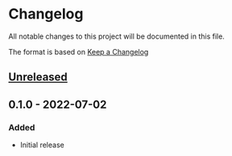# Changelog
All notable changes to this project will be documented in this file.

The format is based on [Keep a Changelog](http://keepachangelog.com/en/1.0.0/)

## [Unreleased]

## 0.1.0 - 2022-07-02
### Added
* Initial release

[Unreleased]: https://github.com/nwtgck/go-webrtc-piping-tunnel/compare/v0.1.0...HEAD
